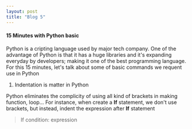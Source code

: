 ```yaml
---
layout: post
title: "Blog 5"
---
```


#### 15 Minutes with Python basic

Python is a cripting language used by major tech company. One of the advantage of Python is that it has a huge libraries and it's expanding everyday by developers; making it one of the best programming language. For this 15 minutes, let's talk about some of basic commands we requent use in Python

1. Indentation is matter in Python

Python eliminates the complicity of using all kind of brackets in making function, loop... For instance, when create  a **If** statement, we don't use brackets, but instead, indent the expression after **If** statement

> If condition:
>     expression

